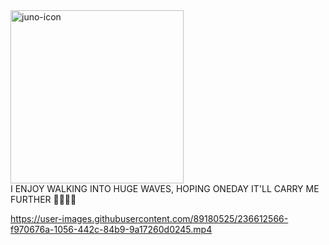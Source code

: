 <img width="277" alt="juno-icon" src="https://user-images.githubusercontent.com/89180525/236615763-cbac0804-546c-4d6d-ba83-f434218212b8.png">
<br />
I ENJOY WALKING INTO HUGE WAVES, HOPING ONEDAY IT'LL CARRY ME FURTHER 🌊👨🏻‍💻

https://user-images.githubusercontent.com/89180525/236612566-f970676a-1056-442c-84b9-9a17260d0245.mp4
